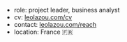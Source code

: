 - role: project leader, business analyst
- cv: [leolazou.com/cv](https://leolazou.com/cv)
- contact: [leolazou.com/reach](https://leolazou.com/reach)
- location: France 🇫🇷
